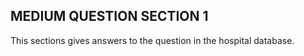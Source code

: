 ## MEDIUM QUESTION SECTION 1
This sections gives answers to the question in the hospital database.

